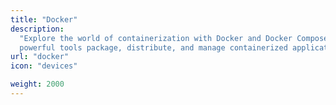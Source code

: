 ```yaml
---
title: "Docker"
description:
  "Explore the world of containerization with Docker and Docker Compose. These\
  powerful tools package, distribute, and manage containerized applications."
url: "docker"
icon: "devices"

weight: 2000
---
```

